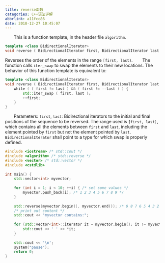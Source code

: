 ```yaml
---
title: reverse函数
categories: C++语法详解
abbrlink: a11fcc86
date: 2018-12-27 10:45:07
---
```

&emsp;&emsp;This is a function template, in the header file `algorithm`.

``` cpp
template <class BidirectionalIterator>
void reverse ( BidirectionalIterator first, BidirectionalIterator last );
```

Reverses the order of the elements in the range `[first, last)`.
&emsp;&emsp;The function calls `iter_swap` to swap the elements to their new locations. The behavior of this function template is equivalent to:

``` cpp
template <class BidirectionalIterator>
void reverse ( BidirectionalIterator first, BidirectionalIterator last ) {
    while ( ( first != last ) && ( first != --last ) ) {
        std::iter_swap ( first, last );
        ++first;
    }
}
```

&emsp;&emsp;Parameters: `first`, `last`: Bidirectional iterators to the initial and final positions of the sequence to be reversed. The range used is `[first, last)`, which contains all the elements between `first` and `last`, including the element pointed by `first` but not the element pointed by `last`.
&emsp;&emsp;`BidirectionalIterator` shall point to a type for which swap is properly defined.

``` cpp
#include <iostream> /* std::cout */
#include <algorithm> /* std::reverse */
#include <vector> /* std::vector */
#include <cstdlib>
​
int main() {
    std::vector<int> myvector;
​
    for (int i = 1; i < 10; ++i) { /* set some values */
        myvector.push_back(i); /* 1 2 3 4 5 6 7 8 9 */
    }
​
    std::reverse(myvector.begin(), myvector.end()); /* 9 8 7 6 5 4 3 2 1 */
    /* print out content */
    std::cout << "myvector contains:";
​
    for (std::vector<int>::iterator it = myvector.begin(); it != myvector.end(); ++it) {
        std::cout << ' ' << *it;
    }
​
    std::cout << '\n';
    system("pause");
    return 0;
}
```
